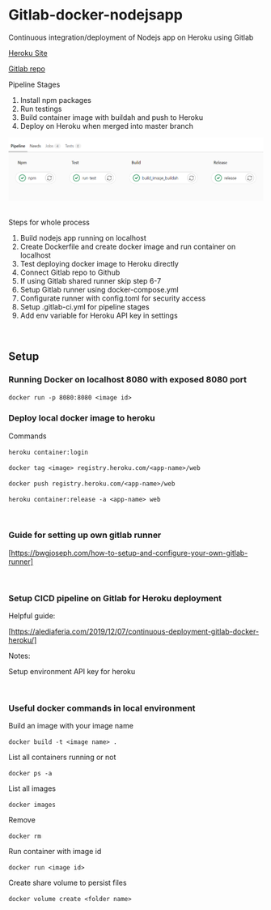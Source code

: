 # Gitlab-docker-nodejsapp

Continuous integration/deployment of Nodejs app on Heroku using Gitlab

[Heroku Site](https://cicd-nodejsapp.herokuapp.com/)

[Gitlab repo](https://gitlab.com/mhcheng1/docker-nodejs)

Pipeline Stages

1. Install npm packages
2. Run testings
3. Build container image with buildah and push to Heroku
4. Deploy on Heroku when merged into master branch

![Pipeline image](assets/pipeline.png)

<br>
Steps for whole process

1. Build nodejs app running on localhost
2. Create Dockerfile and create docker image and run container on localhost
3. Test deploying docker image to Heroku directly
4. Connect Gitlab repo to Github
5. If using Gitlab shared runner skip step 6-7
6. Setup Gitlab runner using docker-compose.yml
7. Configurate runner with config.toml for security access
8. Setup .gitlab-ci.yml for pipeline stages
9. Add env variable for Heroku API key in settings

<br>

## Setup

### Running Docker on localhost 8080 with exposed 8080 port

`docker run -p 8080:8080 <image id>`
<br>

### Deploy local docker image to heroku

Commands

`heroku container:login`

`docker tag <image> registry.heroku.com/<app-name>/web`

`docker push registry.heroku.com/<app-name>/web`

`heroku container:release -a <app-name> web`

<br>

### Guide for setting up own gitlab runner
[https://bwgjoseph.com/how-to-setup-and-configure-your-own-gitlab-runner]

<br>

### Setup CICD pipeline on Gitlab for Heroku deployment

Helpful guide:

[https://alediaferia.com/2019/12/07/continuous-deployment-gitlab-docker-heroku/]

Notes:

Setup environment API key for heroku

<br>

### Useful docker commands in local environment

Build an image with your image name

`docker build -t <image name> . `

List all containers running or not

`docker ps -a`

List all images

`docker images`

Remove

`docker rm`

Run container with image id

`docker run <image id>`

Create share volume to persist files

`docker volume create <folder name>`
